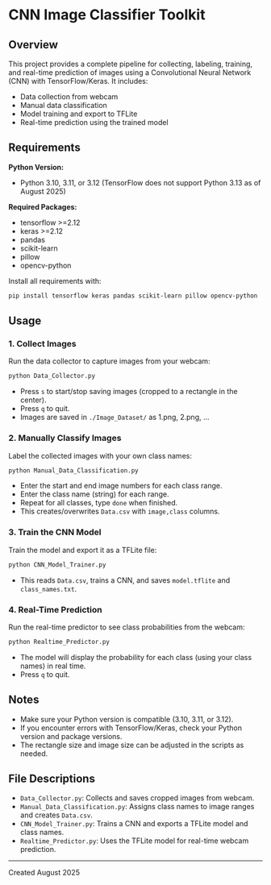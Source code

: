 # CNN Image Classifier Toolkit

## Overview
This project provides a complete pipeline for collecting, labeling, training, and real-time prediction of images using a Convolutional Neural Network (CNN) with TensorFlow/Keras. It includes:
- Data collection from webcam
- Manual data classification
- Model training and export to TFLite
- Real-time prediction using the trained model

## Requirements

**Python Version:**
- Python 3.10, 3.11, or 3.12 (TensorFlow does not support Python 3.13 as of August 2025)

**Required Packages:**
- tensorflow >=2.12
- keras >=2.12
- pandas
- scikit-learn
- pillow
- opencv-python

Install all requirements with:
```sh
pip install tensorflow keras pandas scikit-learn pillow opencv-python
```

## Usage

### 1. Collect Images
Run the data collector to capture images from your webcam:
```sh
python Data_Collector.py
```
- Press `s` to start/stop saving images (cropped to a rectangle in the center).
- Press `q` to quit.
- Images are saved in `./Image_Dataset/` as 1.png, 2.png, ...

### 2. Manually Classify Images
Label the collected images with your own class names:
```sh
python Manual_Data_Classification.py
```
- Enter the start and end image numbers for each class range.
- Enter the class name (string) for each range.
- Repeat for all classes, type `done` when finished.
- This creates/overwrites `Data.csv` with `image,class` columns.

### 3. Train the CNN Model
Train the model and export it as a TFLite file:
```sh
python CNN_Model_Trainer.py
```
- This reads `Data.csv`, trains a CNN, and saves `model.tflite` and `class_names.txt`.

### 4. Real-Time Prediction
Run the real-time predictor to see class probabilities from the webcam:
```sh
python Realtime_Predictor.py
```
- The model will display the probability for each class (using your class names) in real time.
- Press `q` to quit.

## Notes
- Make sure your Python version is compatible (3.10, 3.11, or 3.12).
- If you encounter errors with TensorFlow/Keras, check your Python version and package versions.
- The rectangle size and image size can be adjusted in the scripts as needed.

## File Descriptions
- `Data_Collector.py`: Collects and saves cropped images from webcam.
- `Manual_Data_Classification.py`: Assigns class names to image ranges and creates `Data.csv`.
- `CNN_Model_Trainer.py`: Trains a CNN and exports a TFLite model and class names.
- `Realtime_Predictor.py`: Uses the TFLite model for real-time webcam prediction.

---
Created August 2025
